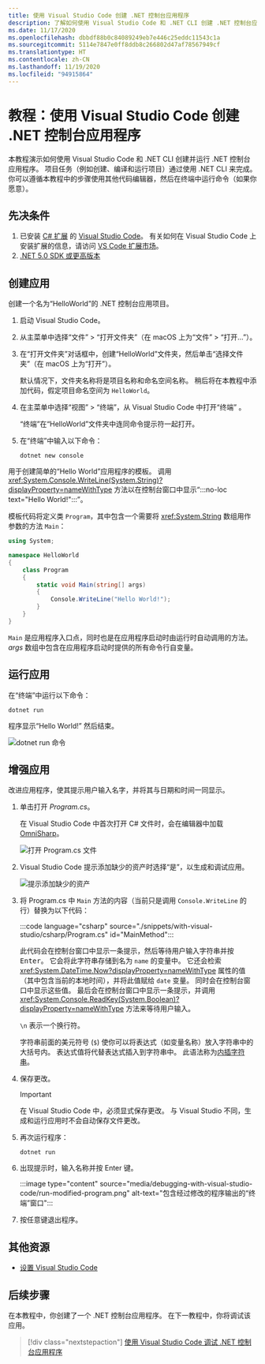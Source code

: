 ```yaml
---
title: 使用 Visual Studio Code 创建 .NET 控制台应用程序
description: 了解如何使用 Visual Studio Code 和 .NET CLI 创建 .NET 控制台应用程序。
ms.date: 11/17/2020
ms.openlocfilehash: dbbdf88b0c84089249eb7e446c25eddc11543c1a
ms.sourcegitcommit: 5114e7847e0ff8ddb8c266802d47af78567949cf
ms.translationtype: HT
ms.contentlocale: zh-CN
ms.lasthandoff: 11/19/2020
ms.locfileid: "94915864"
---
```

# <a name="tutorial-create-a-net-console-application-using-visual-studio-code"></a>教程：使用 Visual Studio Code 创建 .NET 控制台应用程序

本教程演示如何使用 Visual Studio Code 和 .NET CLI 创建并运行 .NET 控制台应用程序。 项目任务（例如创建、编译和运行项目）通过使用 .NET CLI 来完成。 你可以遵循本教程中的步骤使用其他代码编辑器，然后在终端中运行命令（如果你愿意）。

## <a name="prerequisites"></a>先决条件

1. 已安装 [C# 扩展](https://marketplace.visualstudio.com/items?itemName=ms-dotnettools.csharp) 的 [Visual Studio Code](https://code.visualstudio.com/)。 有关如何在 Visual Studio Code 上安装扩展的信息，请访问 [VS Code 扩展市场](https://code.visualstudio.com/docs/editor/extension-gallery)。
2. [.NET 5.0 SDK 或更高版本](https://dotnet.microsoft.com/download)

## <a name="create-the-app"></a>创建应用

创建一个名为“HelloWorld”的 .NET 控制台应用项目。

1. 启动 Visual Studio Code。

1. 从主菜单中选择“文件” > “打开文件夹”（在 macOS 上为“文件” > “打开...”）。

1. 在“打开文件夹”对话框中，创建“HelloWorld”文件夹，然后单击“选择文件夹”（在 macOS 上为“打开”）。

   默认情况下，文件夹名称将是项目名称和命名空间名称。 稍后将在本教程中添加代码，假定项目命名空间为 `HelloWorld`。

1. 在主菜单中选择“视图” > “终端”，从 Visual Studio Code 中打开“终端”  。

   “终端”在“HelloWorld”文件夹中连同命令提示符一起打开。

1. 在“终端”中输入以下命令：

   ```dotnetcli
   dotnet new console
   ```

用于创建简单的“Hello World”应用程序的模板。 调用 <xref:System.Console.WriteLine(System.String)?displayProperty=nameWithType> 方法以在控制台窗口中显示“:::no-loc text="Hello World!":::”。

模板代码将定义类 `Program`，其中包含一个需要将 <xref:System.String> 数组用作参数的方法 `Main`：

```csharp
using System;

namespace HelloWorld
{
    class Program
    {
        static void Main(string[] args)
        {
            Console.WriteLine("Hello World!");
        }
    }
}
```

`Main` 是应用程序入口点，同时也是在应用程序启动时由运行时自动调用的方法。 *args* 数组中包含在应用程序启动时提供的所有命令行自变量。

## <a name="run-the-app"></a>运行应用

在“终端”中运行以下命令：

```dotnetcli
dotnet run
```

程序显示“Hello World!” 然后结束。

![dotnet run 命令](media/with-visual-studio-code/dotnet-run-command.png)

## <a name="enhance-the-app"></a>增强应用

改进应用程序，使其提示用户输入名字，并将其与日期和时间一同显示。

1. 单击打开 *Program.cs*。

   在 Visual Studio Code 中首次打开 C# 文件时，会在编辑器中加载 [OmniSharp](https://www.omnisharp.net/)。

   ![打开 Program.cs 文件](media/with-visual-studio-code/open-program-cs.png)

1. Visual Studio Code 提示添加缺少的资产时选择“是”，以生成和调试应用。

   ![提示添加缺少的资产](media/with-visual-studio-code/missing-assets.png)

1. 将 Program.cs 中 `Main` 方法的内容（当前只是调用 `Console.WriteLine` 的行）替换为以下代码：

   :::code language="csharp" source="./snippets/with-visual-studio/csharp/Program.cs" id="MainMethod":::

   此代码会在控制台窗口中显示一条提示，然后等待用户输入字符串并按 <kbd>Enter</kbd>。 它会将此字符串存储到名为 `name` 的变量中。 它还会检索 <xref:System.DateTime.Now?displayProperty=nameWithType> 属性的值（其中包含当前的本地时间），并将此值赋给 `date` 变量。 同时会在控制台窗口中显示这些值。 最后会在控制台窗口中显示一条提示，并调用 <xref:System.Console.ReadKey(System.Boolean)?displayProperty=nameWithType> 方法来等待用户输入。

   `\n` 表示一个换行符。

   字符串前面的美元符号 (`$`) 使你可以将表达式（如变量名称）放入字符串中的大括号内。 表达式值将代替表达式插入到字符串中。 此语法称为[内插字符串](../../csharp/language-reference/tokens/interpolated.md)。

1. 保存更改。

   > [!IMPORTANT]
   > 在 Visual Studio Code 中，必须显式保存更改。 与 Visual Studio 不同，生成和运行应用时不会自动保存文件更改。

1. 再次运行程序：

   ```dotnetcli
   dotnet run
   ```

1. 出现提示时，输入名称并按 Enter<kbd></kbd> 键。

   :::image type="content" source="media/debugging-with-visual-studio-code/run-modified-program.png" alt-text="包含经过修改的程序输出的“终端”窗口":::

1. 按任意键退出程序。

## <a name="additional-resources"></a>其他资源

- [设置 Visual Studio Code](https://code.visualstudio.com/docs/setup/setup-overview)

## <a name="next-steps"></a>后续步骤

在本教程中，你创建了一个 .NET 控制台应用程序。 在下一教程中，你将调试该应用。

> [!div class="nextstepaction"]
> [使用 Visual Studio Code 调试 .NET 控制台应用程序](debugging-with-visual-studio-code.md)
